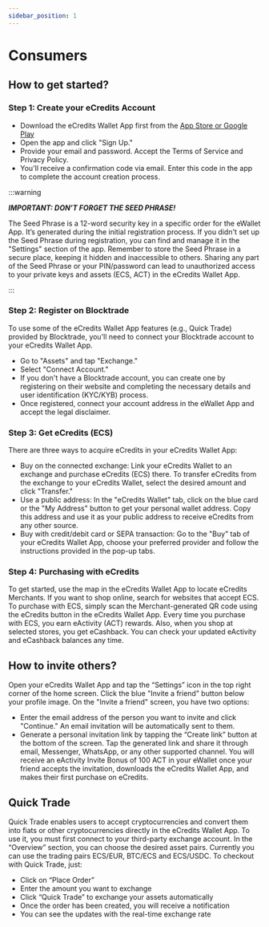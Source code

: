 ```yaml
---
sidebar_position: 1
---
```


# Consumers
## How to get started?

### Step 1: Create your eCredits Account

- Download the eCredits Wallet App first from the [App Store or Google Play](https://link.ecredits.com/app/install)
- Open the app and click "Sign Up." 
- Provide your email and password.  Accept the Terms of Service and Privacy Policy. 
- You'll receive a confirmation code via email. Enter this code in the app to complete the account creation process.

:::warning

***IMPORTANT: DON’T FORGET THE SEED PHRASE!***

The Seed Phrase is a 12-word security key in a specific order for the eWallet App. It’s generated during the initial registration process. If you didn't set up the Seed Phrase during registration, you can find and manage it in the "Settings" section of the app. Remember to store the Seed Phrase in a secure place, keeping it hidden and inaccessible to others. Sharing any part of the Seed Phrase or your PIN/password can lead to unauthorized access to your private keys and assets (ECS, ACT) in the eCredits Wallet App.

:::

### Step 2: Register on Blocktrade
To use some of the eCredits Wallet App features (e.g., Quick Trade) provided by Blocktrade, you'll need to connect your Blocktrade account to your eCredits Wallet App. 

- Go to "Assets" and tap "Exchange." 
- Select "Connect Account." 
- If you don't have a Blocktrade account, you can create one by registering on their website and completing the necessary details and user identification (KYC/KYB) process. 
- Once registered, connect your account address in the eWallet App and accept the legal disclaimer.

### Step 3: Get eCredits (ECS)

There are three ways to acquire eCredits in your eCredits Wallet App:

- Buy on the connected exchange: Link your eCredits Wallet to an exchange and purchase eCredits (ECS) there. To transfer eCredits from the exchange to your eCredits Wallet, select the desired amount and click "Transfer."
- Use a public address: In the "eCredits Wallet" tab, click on the blue card or the "My Address" button to get your personal wallet address. Copy this address and use it as your public address to receive eCredits from any other source.
- Buy with credit/debit card or SEPA transaction: Go to the "Buy" tab of your eCredits Wallet App, choose your preferred provider and follow the instructions provided in the pop-up tabs.

### Step 4: Purchasing with eCredits

To get started, use the map in the eCredits Wallet App to locate eCredits Merchants. If you want to shop online, search for websites that accept ECS.
To purchase with ECS, simply scan the Merchant-generated QR code using the eCredits button in the eCredits Wallet App. 
Every time you purchase with ECS, you earn eActivity (ACT) rewards. Also, when you shop at selected stores, you get eCashback. You can check your updated eActivity and eCashback balances any time.

## How to invite others?
Open your eCredits Wallet App and tap the “Settings” icon in the top right corner of the home screen.
Click the blue "Invite a friend" button below your profile image.
On the "Invite a friend" screen, you have two options:

- Enter the email address of the person you want to invite and click "Continue." An email invitation will be automatically sent to them.
- Generate a personal invitation link by tapping the “Create link” button at the bottom of the screen. Tap the generated link and share it through email, Messenger, WhatsApp, or any other supported channel.
 You will receive an eActivity Invite Bonus of 100 ACT in your eWallet once your friend accepts the invitation, downloads the eCredits Wallet App, and makes their first purchase on eCredits. 

## Quick Trade
Quick Trade enables users to accept cryptocurrencies and convert them into fiats or other cryptocurrencies directly in the eCredits Wallet App. To use it, you must first connect to your third-party exchange account.
In the “Overview” section, you can choose the desired asset pairs. Currently you can use the trading pairs ECS/EUR, BTC/ECS and ECS/USDC.
To checkout with Quick Trade, just:

- Click on “Place Order”
- Enter the amount you want to exchange
- Click “Quick Trade” to exchange your assets automatically 
- Once the order has been created, you will receive a notification
- You can see the updates with the real-time exchange rate
